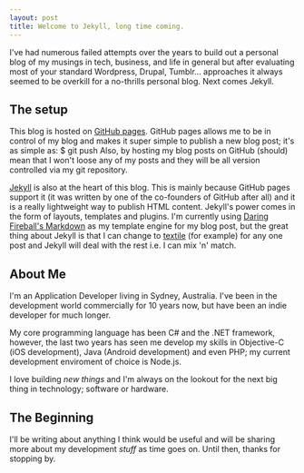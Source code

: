 ```yaml
---
layout: post
title: Welcome to Jekyll, long time coming.
---
```


I've had numerous failed attempts over the years to build out a personal blog of my musings in tech, business, and life in general but after evaluating most of your standard Wordpress, Drupal, Tumblr... approaches it always seemed to be overkill for a no-thrills personal blog. Next comes Jekyll.

The setup
---------
This blog is hosted on [GitHub pages](http://pages.github.com). GitHub pages allows me to be in control of my blog and makes it super simple to publish a new blog post; it's as simple as:
	$ git push
Also, by hosting my blog posts on GitHub (should) mean that I won't loose any of my posts and they will be all version controlled via my git repository.

[Jekyll](https://github.com/mojombo/jekyll/) is also at the heart of this blog. This is mainly because GitHub pages support it (it was written by one of the co-founders of GitHub after all) and it is a really lightweight way to publish HTML content. Jekyll's power comes in the form of layouts, templates and plugins. I'm currently using [Daring Fireball's Markdown](http://daringfireball.net/projects/markdown/) as my template engine for my blog post, but the great thing about Jekyll is that I can change to [textile](http://textile.thresholdstate.com/) (for example) for any one post and Jekyll will deal with the rest i.e. I can mix 'n' match.

About Me
--------
I'm an Application Developer living in Sydney, Australia. I've been in the development world commercially for 10 years now, but have been an indie developer for much longer.

My core programming language has been C# and the .NET framework, however, the last two years has seen me develop my skills in Objective-C (iOS development), Java (Android development) and even PHP; my current development enviroment of choice is Node.js.  

I love building *new things* and I'm always on the lookout for the next big thing in technology; software or hardware.

The Beginning
-------------
I'll be writing about anything I think would be useful and will be sharing more about my development *stuff* as time goes on. Until then, thanks for stopping by.
